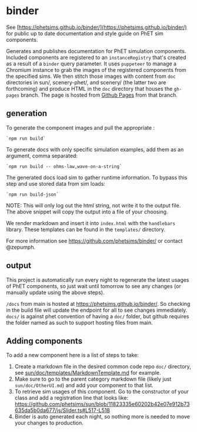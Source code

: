 # binder

See [https://phetsims.github.io/binder/](https://phetsims.github.io/binder/) for public up to date documentation and
style guide on PhET sim components.

Generates and publishes documentation for PhET simulation components. Included components are registered to
an `instanceRegistry` that's created as a result of a `binder` query parameter. It uses `puppeteer` to manage a Chromium
instance to grab the images of the registered components from the specified sims. We then stitch those images with
content from `doc` directories in sun/, scenery-phet/, and scenery/ (the latter two are forthcoming) and produce HTML in
the `doc` directory that houses the `gh-pages` branch. The page is hosted from [Github Pages](https://pages.github.com/)
from that branch.

## generation

To generate the component images and pull the appropriate :

    `npm run build`

To generate docs with only specific simulation examples, add them as an argument, comma separated:

    `npm run build -- ohms-law,wave-on-a-string`

The generated docs load sim to gather runtime information. To bypass this step and use stored data from sim loads:

    `npm run build-json`

NOTE: This will only log out the html string, not write it to the output file. The above snippet will copy the output
into a file of your choosing.

We render markdown and insert it into `index.html` with the `handlebars` library. These templates can be found in
the `templates/` directory.

For more information see https://github.com/phetsims/binder/ or contact @zepumph.

## output

This project is automatically run every night to regenerate the latest usages of PhET components, so just wait until 
tomorrow to see any changes (or manually update using the above steps).

`/docs` from main is hosted at  https://phetsims.github.io/binder/. So checking in the build file will update the
endpoint for all to see changes immediately. `docs/` is against phet convention of having a `doc/` folder, but github
requires the folder named as such to support hosting files from main. 

## Adding components

To add a new component here is a list of steps to take:
1. Create a markdown file in the desired common code repo `doc/` directory, see [sun/doc/templates/MarkdownTemplate.md](https://github.com/phetsims/sun/blob/main/doc/templates/MarkDownTemplate.md) for example.
2. Make sure to go to the parent category markdown file (likely just `sun/doc/OtherUI.md`) and add your component to that list.
3. To retrieve sim usages of this component. Go to the constructor of your class and add a registration line that looks like: https://github.com/phetsims/sun/blob/11823335e60202b42e07e912b73635da5b0da677/js/Slider.ts#L517-L518 
4. Binder is auto generated each night, so nothing more is needed to move your changes to production.